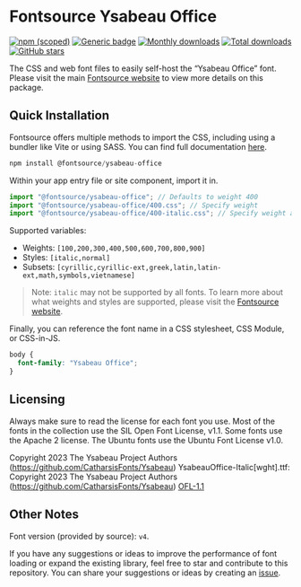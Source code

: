# Fontsource Ysabeau Office

[![npm (scoped)](https://img.shields.io/npm/v/@fontsource/ysabeau-office?color=brightgreen)](https://www.npmjs.com/package/@fontsource/ysabeau-office) [![Generic badge](https://img.shields.io/badge/fontsource-passing-brightgreen)](https://github.com/fontsource/fontsource) [![Monthly downloads](https://badgen.net/npm/dm/@fontsource/ysabeau-office)](https://github.com/fontsource/fontsource) [![Total downloads](https://badgen.net/npm/dt/@fontsource/ysabeau-office)](https://github.com/fontsource/fontsource) [![GitHub stars](https://img.shields.io/github/stars/fontsource/fontsource.svg?style=social&label=Star)](https://github.com/fontsource/fontsource/stargazers)

The CSS and web font files to easily self-host the “Ysabeau Office” font. Please visit the main [Fontsource website](https://fontsource.org/fonts/ysabeau-office) to view more details on this package.

## Quick Installation

Fontsource offers multiple methods to import the CSS, including using a bundler like Vite or using SASS. You can find full documentation [here](https://fontsource.org/docs/getting-started/introduction).

```javascript
npm install @fontsource/ysabeau-office
```

Within your app entry file or site component, import it in.

```javascript
import "@fontsource/ysabeau-office"; // Defaults to weight 400
import "@fontsource/ysabeau-office/400.css"; // Specify weight
import "@fontsource/ysabeau-office/400-italic.css"; // Specify weight and style
```

Supported variables:
- Weights: `[100,200,300,400,500,600,700,800,900]`
- Styles: `[italic,normal]`
- Subsets: `[cyrillic,cyrillic-ext,greek,latin,latin-ext,math,symbols,vietnamese]`

> Note: `italic` may not be supported by all fonts. To learn more about what weights and styles are supported, please visit the [Fontsource website](https://fontsource.org/fonts/ysabeau-office).

Finally, you can reference the font name in a CSS stylesheet, CSS Module, or CSS-in-JS.

```css
body {
  font-family: "Ysabeau Office";
}
```

## Licensing
Always make sure to read the license for each font you use. Most of the fonts in the collection use the SIL Open Font License, v1.1. Some fonts use the Apache 2 license. The Ubuntu fonts use the Ubuntu Font License v1.0.

Copyright 2023 The Ysabeau Project Authors (https://github.com/CatharsisFonts/Ysabeau) YsabeauOffice-Italic[wght].ttf: Copyright 2023 The Ysabeau Project Authors (https://github.com/CatharsisFonts/Ysabeau)
[OFL-1.1](https://openfontlicense.org)

## Other Notes
Font version (provided by source): `v4`.

If you have any suggestions or ideas to improve the performance of font loading or expand the existing library, feel free to star and contribute to this repository. You can share your suggestions or ideas by creating an [issue](https://github.com/fontsource/fontsource/issues).